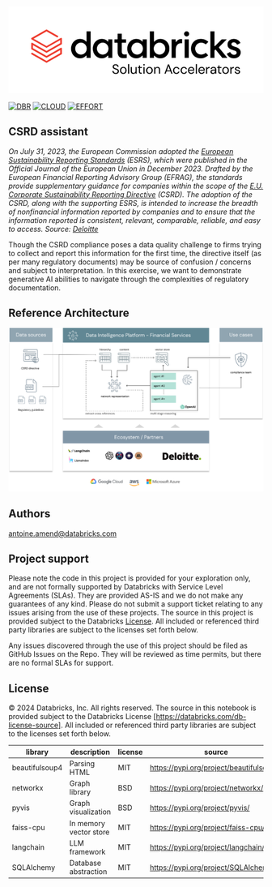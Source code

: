 <img src=https://raw.githubusercontent.com/databricks-industry-solutions/.github/main/profile/solacc_logo.png width="600px">

[![DBR](https://img.shields.io/badge/15.0ML-red?logo=databricks&style=for-the-badge)](https://docs.databricks.com/release-notes/runtime/CHANGE_ME.html)
[![CLOUD](https://img.shields.io/badge/All-blue?logo=googlecloud&style=for-the-badge)](https://databricks.com/try-databricks)
[![EFFORT](https://img.shields.io/badge/2_days-orange?style=for-the-badge)](https://databricks.com/try-databricks)


## CSRD assistant
*On July 31, 2023, the European Commission adopted the [European Sustainability Reporting Standards](https://eur-lex.europa.eu/legal-content/EN/TXT/?uri=OJ:L_202302772) (ESRS), which were published in the Official Journal of the European Union in December 2023. Drafted by the European Financial Reporting Advisory Group (EFRAG), the standards provide supplementary guidance for companies within the scope of the [E.U. Corporate Sustainability Reporting Directive](https://eur-lex.europa.eu/legal-content/EN/TXT/PDF/?uri=CELEX:32022L2464) (CSRD). The adoption of the CSRD, along with the supporting ESRS, is intended to increase the breadth of nonfinancial information reported by companies and to ensure that the information reported is consistent, relevant, comparable, reliable, and easy to access. Source: [Deloitte](https://dart.deloitte.com/USDART/home/publications/deloitte/heads-up/2023/csrd-corporate-sustainability-reporting-directive-faqs)*

Though the CSRD compliance poses a data quality challenge to firms trying to collect and report this information for the first time, the directive itself (as per many regulatory documents) may be source of confusion / concerns and subject to interpretation. In this exercise, we want to demonstrate generative AI abilities to navigate through the complexities of regulatory documentation. 

## Reference Architecture
![reference_architecture.png](https://raw.githubusercontent.com/databricks-industry-solutions/csrd_assistant/main/images/reference_architecture.png)

## Authors
<antoine.amend@databricks.com>

## Project support 

Please note the code in this project is provided for your exploration only, and are not formally supported by Databricks with Service Level Agreements (SLAs). They are provided AS-IS and we do not make any guarantees of any kind. Please do not submit a support ticket relating to any issues arising from the use of these projects. The source in this project is provided subject to the Databricks [License](./LICENSE.md). All included or referenced third party libraries are subject to the licenses set forth below.

Any issues discovered through the use of this project should be filed as GitHub Issues on the Repo. They will be reviewed as time permits, but there are no formal SLAs for support. 

## License

&copy; 2024 Databricks, Inc. All rights reserved. The source in this notebook is provided subject to the Databricks License [https://databricks.com/db-license-source].  All included or referenced third party libraries are subject to the licenses set forth below.

| library                                | description             | license    | source                                              |
|----------------------------------------|-------------------------|------------|-----------------------------------------------------|
|beautifulsoup4|Parsing HTML|MIT|https://pypi.org/project/beautifulsoup4/|
|networkx|Graph library|BSD|https://pypi.org/project/networkx/|
|pyvis|Graph visualization|BSD|https://pypi.org/project/pyvis/|
|faiss-cpu|In memory vector store|MIT|https://pypi.org/project/faiss-cpu/|
|langchain|LLM framework|MIT|https://pypi.org/project/langchain/|
|SQLAlchemy|Database abstraction|MIT|https://pypi.org/project/SQLAlchemy/|